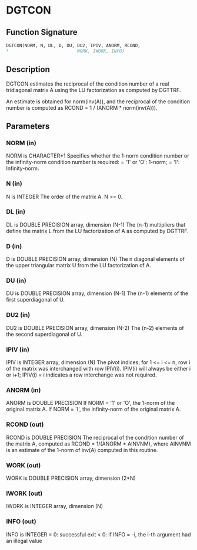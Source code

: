# DGTCON

## Function Signature

```fortran
DGTCON(NORM, N, DL, D, DU, DU2, IPIV, ANORM, RCOND,
*                          WORK, IWORK, INFO)
```

## Description


 DGTCON estimates the reciprocal of the condition number of a real
 tridiagonal matrix A using the LU factorization as computed by
 DGTTRF.

 An estimate is obtained for norm(inv(A)), and the reciprocal of the
 condition number is computed as RCOND = 1 / (ANORM * norm(inv(A))).

## Parameters

### NORM (in)

NORM is CHARACTER*1 Specifies whether the 1-norm condition number or the infinity-norm condition number is required: = '1' or 'O': 1-norm; = 'I': Infinity-norm.

### N (in)

N is INTEGER The order of the matrix A. N >= 0.

### DL (in)

DL is DOUBLE PRECISION array, dimension (N-1) The (n-1) multipliers that define the matrix L from the LU factorization of A as computed by DGTTRF.

### D (in)

D is DOUBLE PRECISION array, dimension (N) The n diagonal elements of the upper triangular matrix U from the LU factorization of A.

### DU (in)

DU is DOUBLE PRECISION array, dimension (N-1) The (n-1) elements of the first superdiagonal of U.

### DU2 (in)

DU2 is DOUBLE PRECISION array, dimension (N-2) The (n-2) elements of the second superdiagonal of U.

### IPIV (in)

IPIV is INTEGER array, dimension (N) The pivot indices; for 1 <= i <= n, row i of the matrix was interchanged with row IPIV(i). IPIV(i) will always be either i or i+1; IPIV(i) = i indicates a row interchange was not required.

### ANORM (in)

ANORM is DOUBLE PRECISION If NORM = '1' or 'O', the 1-norm of the original matrix A. If NORM = 'I', the infinity-norm of the original matrix A.

### RCOND (out)

RCOND is DOUBLE PRECISION The reciprocal of the condition number of the matrix A, computed as RCOND = 1/(ANORM * AINVNM), where AINVNM is an estimate of the 1-norm of inv(A) computed in this routine.

### WORK (out)

WORK is DOUBLE PRECISION array, dimension (2*N)

### IWORK (out)

IWORK is INTEGER array, dimension (N)

### INFO (out)

INFO is INTEGER = 0: successful exit < 0: if INFO = -i, the i-th argument had an illegal value

